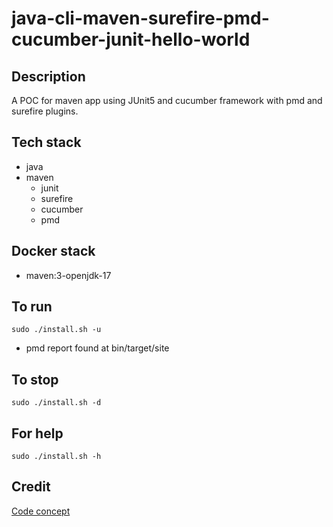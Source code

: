 # java-cli-maven-surefire-pmd-cucumber-junit-hello-world

## Description
A POC for maven app using JUnit5
and cucumber framework with
pmd and surefire plugins.

## Tech stack
- java
- maven
  - junit
  - surefire
  - cucumber
  - pmd

## Docker stack
- maven:3-openjdk-17

## To run
`sudo ./install.sh -u`
- pmd report found at bin/target/site

## To stop
`sudo ./install.sh -d`

## For help
`sudo ./install.sh -h`

## Credit
[Code concept](https://stackoverflow.com/questions/67847818/maven-junit-5-cucumber-not-running-tests)
